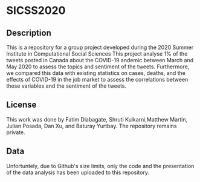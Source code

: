 # SICSS2020 

## Description

This is a repository for a group project developed during the 2020 Summer Institute in Computational Social Sciences
This project analyse 1% of the tweets posted in Canada about the COVID-19 andemic between March and May 2020 to assess the topics and sentiment of the tweets. 
Furthermore, we compared this data with existing statistics on cases, deaths, and the effects of COVID-19 in the job market to assess the correlations between these variables and the sentiment of the tweets.

## License

This work was done by Fatim Diabagate, Shruti Kulkarni,Matthew Martin, Julian Posada, Dan Xu, and Baturay Yurtbay.
The repository remains private.

## Data

Unfortuntely, due to Github's size limits, only the code and the presentation of the data analysis has been uploaded to this repository.

